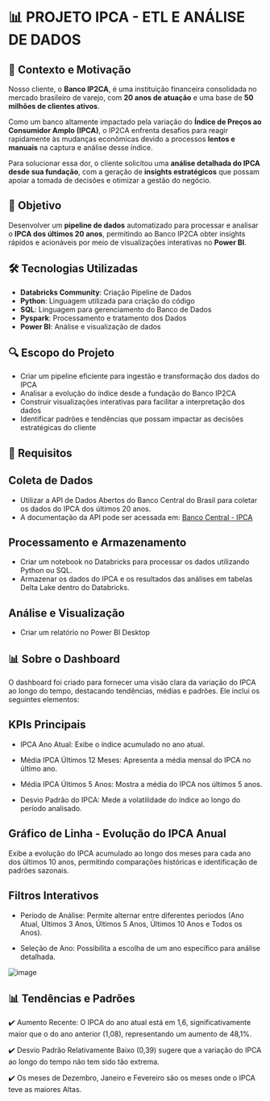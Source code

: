 # 📊 PROJETO IPCA - ETL E ANÁLISE DE DADOS  

## 📌 Contexto e Motivação  

Nosso cliente, o **Banco IP2CA**, é uma instituição financeira consolidada no mercado brasileiro de varejo, com **20 anos de atuação** e uma base de **50 milhões de clientes ativos**.  

Como um banco altamente impactado pela variação do **Índice de Preços ao Consumidor Amplo (IPCA)**, o IP2CA enfrenta desafios para reagir rapidamente às mudanças econômicas devido a processos **lentos e manuais** na captura e análise desse índice.  

Para solucionar essa dor, o cliente solicitou uma **análise detalhada do IPCA desde sua fundação**, com a geração de **insights estratégicos** que possam apoiar a tomada de decisões e otimizar a gestão do negócio.  

## 🎯 Objetivo  

Desenvolver um **pipeline de dados** automatizado para processar e analisar o **IPCA dos últimos 20 anos**, permitindo ao Banco IP2CA obter insights rápidos e acionáveis por meio de visualizações interativas no **Power BI**.  

## 🛠️ Tecnologias Utilizadas  

- **Databricks Community**: Criação Pipeline de Dados
- **Python**: Linguagem utilizada para criação do código
- **SQL**: Linguagem para gerenciamento do Banco de Dados
- **Pyspark**: Processamento e tratamento dos Dados
- **Power BI**: Análise e visualização de dados  

## 🔍 Escopo do Projeto  

- Criar um pipeline eficiente para ingestão e transformação dos dados do IPCA  
- Analisar a evolução do índice desde a fundação do Banco IP2CA  
- Construir visualizações interativas para facilitar a interpretação dos dados  
- Identificar padrões e tendências que possam impactar as decisões estratégicas do cliente  

## 📌 Requisitos

## Coleta de Dados

  - Utilizar a API de Dados Abertos do Banco Central do Brasil para coletar os dados do IPCA dos últimos 20 anos.
  - A documentação da API pode ser acessada em: [Banco Central - IPCA](https://dadosabertos.bcb.gov.br/dataset/10844-indice-de-precos-ao-consumidor-amplo-ipca---servicos/resource/c0980df7-ad92-47af-b71c-790825f4710a)
  
## Processamento e Armazenamento

  - Criar um notebook no Databricks para processar os dados utilizando Python ou SQL.
  - Armazenar os dados do IPCA e os resultados das análises em tabelas Delta Lake dentro do Databricks.
  
## Análise e Visualização

  - Criar um relatório no Power BI Desktop


## 📊 Sobre o Dashboard

   O dashboard foi criado para fornecer uma visão clara da variação do IPCA ao longo do tempo, destacando tendências, médias e padrões. Ele inclui os seguintes elementos:

## KPIs Principais

 - IPCA Ano Atual: Exibe o índice acumulado no ano atual.
   
 - Média IPCA Últimos 12 Meses: Apresenta a média mensal do IPCA no último ano.
   
 - Média IPCA Últimos 5 Anos: Mostra a média do IPCA nos últimos 5 anos.
   
 - Desvio Padrão do IPCA: Mede a volatilidade do índice ao longo do período analisado.

## Gráfico de Linha - Evolução do IPCA Anual

   Exibe a evolução do IPCA acumulado ao longo dos meses para cada ano dos últimos 10 anos, permitindo comparações históricas e identificação de padrões sazonais.

## Filtros Interativos

 - Período de Análise: Permite alternar entre diferentes períodos (Ano Atual, Últimos 3 Anos, Últimos 5 Anos, Últimos 10 Anos e Todos os Anos).
   
 - Seleção de Ano: Possibilita a escolha de um ano específico para análise detalhada.

![image](https://github.com/user-attachments/assets/f457cb90-b221-4a00-83cb-00d2f5b9dad8)


## 📊 Tendências e Padrões

✔️ Aumento Recente: O IPCA do ano atual está em 1,6, significativamente maior que o do ano anterior (1,08), representando um aumento de 48,1%.

✔️ Desvio Padrão Relativamente Baixo (0,39) sugere que a variação do IPCA ao longo do tempo não tem sido tão extrema.

✔️ Os meses de Dezembro, Janeiro e Fevereiro são os meses onde o IPCA teve as maiores Altas. 

